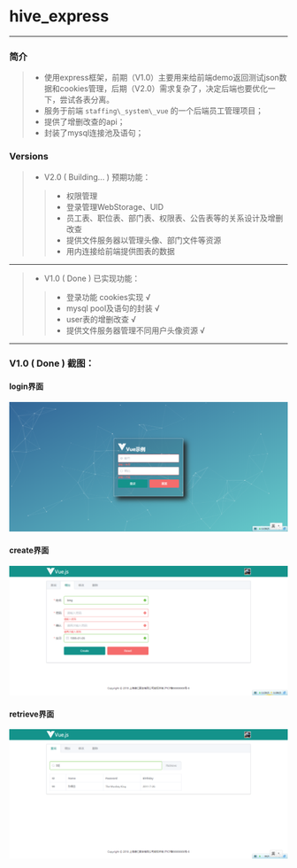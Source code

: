 # hive_express

--------------

### **简介**

> - 使用express框架，前期（V1.0）主要用来给前端demo返回测试json数据和cookies管理，后期（V2.0）需求复杂了，决定后端也要优化一下，尝试各表分离。
> - 服务于前端 `staffing\_system\_vue` 的一个后端员工管理项目；
> - 提供了增删改查的api；
> - 封装了mysql连接池及语句；

### **Versions**
> - V2.0 ( Building... )  预期功能：
> > - 权限管理
> > - 登录管理WebStorage、UID
> > - 员工表、职位表、部门表、权限表、公告表等的关系设计及增删改查
> > - 提供文件服务器以管理头像、部门文件等资源
> > - 用内连接给前端提供图表的数据

------
> - V1.0 ( Done )  已实现功能：
> > - 登录功能 cookies实现 √
> > - mysql pool及语句的封装 √
> > - user表的增删改查 √
> > - 提供文件服务器管理不同用户头像资源 √

----------

### **V1.0 ( Done ) 截图：**
#### login界面
![](/screen_views/login.png "login界面")
#### create界面
![](/screen_views/create.png "create界面")
#### retrieve界面
![](/screen_views/retrieve.png "retrieve界面")
